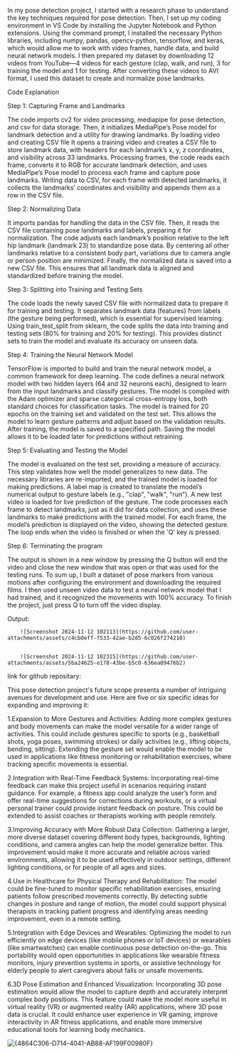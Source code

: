 In my pose detection project, I started with a research phase to understand the key techniques required for pose detection. Then, I set up my coding environment in VS Code by installing the Jupyter Notebook and Python extensions. Using the command prompt, I installed the necessary Python libraries, including numpy, pandas, opencv-python, tensorflow, and keras, which would allow me to work with video frames, handle data, and build neural network models. I then prepared my dataset by downloading 12 videos from YouTube—4 videos for each gesture (clap, walk, and run), 3 for training the model and 1 for testing. After converting these videos to AVI format, I used this dataset to create and normalize pose landmarks.

Code Explanation

Step 1: Capturing Frame and Landmarks

The code imports cv2 for video processing, mediapipe for pose detection, and csv for data storage. Then, it initializes MediaPipe’s Pose model for landmark detection and a utility for drawing landmarks. By loading video and creating CSV file It opens a training video and creates a CSV file to store landmark data, with headers for each landmark’s x, y, z coordinates, and visibility across 33 landmarks. Processing frames, the code reads each frame, converts it to RGB for accurate landmark detection, and uses MediaPipe’s Pose model to process each frame and capture pose landmarks. Writing data to CSV, for each frame with detected landmarks, it collects the landmarks’ coordinates and visibility and appends them as a row in the CSV file.

Step 2: Normalizing Data

It imports pandas for handling the data in the CSV file. Then, it reads the CSV file containing pose landmarks and labels, preparing it for normalization.
The code adjusts each landmark’s position relative to the left hip landmark (landmark 23) to standardize pose data. By centering all other landmarks relative to a consistent body part, variations due to camera angle or person position are minimized. Finally, the normalized data is saved into a new CSV file. This ensures that all landmark data is aligned and standardized before training the model.

Step 3: Splitting into Training and Testing Sets

The code loads the newly saved CSV file with normalized data to prepare it for training and testing. It separates landmark data (features) from labels (the gesture being performed), which is essential for supervised learning. Using train_test_split from sklearn, the code splits the data into training and testing sets (80% for training and 20% for testing). This provides distinct sets to train the model and evaluate its accuracy on unseen data.

Step 4: Training the Neural Network Model

TensorFlow is imported to build and train the neural network model, a common framework for deep learning. The code defines a neural network model with two hidden layers (64 and 32 neurons each), designed to learn from the input landmarks and classify gestures. The model is compiled with the Adam optimizer and sparse categorical cross-entropy loss, both standard choices for classification tasks. The model is trained for 20 epochs on the training set and validated on the test set. This allows the model to learn gesture patterns and adjust based on the validation results. After training, the model is saved to a specified path. Saving the model allows it to be loaded later for predictions without retraining.

Step 5: Evaluating and Testing the Model

The model is evaluated on the test set, providing a measure of accuracy. This step validates how well the model generalizes to new data. The necessary libraries are re-imported, and the trained model is loaded for making predictions. A label map is created to translate the model’s numerical output to gesture labels (e.g., "clap", "walk", "run"). A new test video is loaded for live prediction of the gesture. The code processes each frame to detect landmarks, just as it did for data collection, and uses these landmarks to make predictions with the trained model. For each frame, the model’s prediction is displayed on the video, showing the detected gesture. The loop ends when the video is finished or when the 'Q' key is pressed.

Step 6: Terminating the program

The output is shown in a new window by pressing the Q button will end the video and close the new window that was open or that was used for the testing runs. To sum up, I built a dataset of pose markers from various motions after configuring the environment and downloading the required films. I then used unseen video data to test a neural network model that I had trained, and it recognized the movements with 100% accuracy. To finish the project, just press Q to turn off the video display.

Output:

        ![Screenshot 2024-11-12 102113](https://github.com/user-attachments/assets/c4cb0eff-f533-42ae-b2d5-6c026f274210)
        

        ![Screenshot 2024-11-12 102315](https://github.com/user-attachments/assets/5ba24625-e178-43be-b5c0-636ea09476b2)

link for github repositary:

This pose detection project's future scope presents a number of intriguing avenues for development and use. Here are five or six specific ideas for expanding and improving it:

1.Expansion to More Gestures and Activities: Adding more complex gestures and body movements can make the model versatile for a wider range of activities. This could include gestures specific to sports (e.g., basketball shots, yoga poses, swimming strokes) or daily activities (e.g., lifting objects, bending, sitting). Extending the gesture set would enable the model to be used in applications like fitness monitoring or rehabilitation exercises, where tracking specific movements is essential.

2.Integration with Real-Time Feedback Systems: Incorporating real-time feedback can make this project useful in scenarios requiring instant guidance. For example, a fitness app could analyze the user’s form and offer real-time suggestions for corrections during workouts, or a virtual personal trainer could provide instant feedback on posture. This could be extended to assist coaches or therapists working with people remotely.

3.Improving Accuracy with More Robust Data Collection: Gathering a larger, more diverse dataset covering different body types, backgrounds, lighting conditions, and camera angles can help the model generalize better. This improvement would make it more accurate and reliable across varied environments, allowing it to be used effectively in outdoor settings, different lighting conditions, or for people of all ages and sizes.

4.Use in Healthcare for Physical Therapy and Rehabilitation: The model could be fine-tuned to monitor specific rehabilitation exercises, ensuring patients follow prescribed movements correctly. By detecting subtle changes in posture and range of motion, the model could support physical therapists in tracking patient progress and identifying areas needing improvement, even in a remote setting.

5.Integration with Edge Devices and Wearables: Optimizing the model to run efficiently on edge devices (like mobile phones or IoT devices) or wearables (like smartwatches) can enable continuous pose detection on-the-go. This portability would open opportunities in applications like wearable fitness monitors, injury prevention systems in sports, or assistive technology for elderly people to alert caregivers about falls or unsafe movements.

6.3D Pose Estimation and Enhanced Visualization: Incorporating 3D pose estimation would allow the model to capture depth and accurately interpret complex body positions. This feature could make the model more useful in virtual reality (VR) or augmented reality (AR) applications, where 3D pose data is crucial. It could enhance user experience in VR gaming, improve interactivity in AR fitness applications, and enable more immersive educational tools for learning body mechanics.

![{4864C306-D714-4041-AB88-AF199F00980F}](https://github.com/user-attachments/assets/65c2c589-51e4-4359-9eef-682058e6c27e)


        
